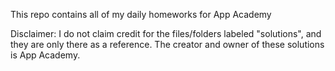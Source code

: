 This repo contains all of my daily homeworks for App Academy

Disclaimer: I do not claim credit for the files/folders labeled "solutions", and they are only there as a reference. The creator and owner of these solutions is App Academy.
